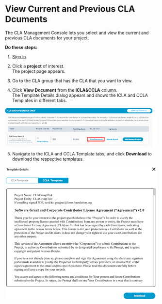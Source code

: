 # View Current and Previous CLA Dcuments

The CLA Management Console lets you select and view the current and previous CLA documents for your project.

**Do these steps:**

1. [Sign in](../easycla/project-managers/sign-in-to-the-cla-management-console.md).

2. Click a **project** of interest.  
The project page appears.

3. Go to the CLA group that has the CLA that you want to view.

4. Click **View Document** from the **ICLA&CCLA** column.  
The Template Details dialog appears and shows the ICLA and CCLA Templates in different tabs.

![](../../.gitbook/assets/view-cla-document.png)

5. Navigate to the ICLA and CCLA Template tabs, and click **Download** to download the respective templates.

![](../../.gitbook/assets/cla-template%20%281%29.png)

